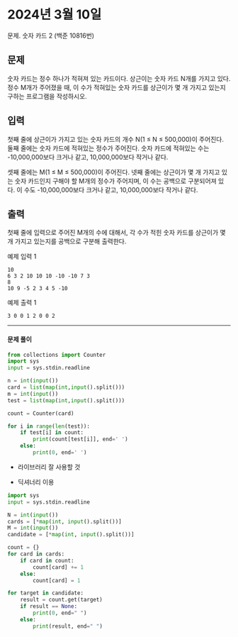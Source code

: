 # 2024년 3월 10일

문제. 숫자 카드 2 (백준 10816번)

## 문제

숫자 카드는 정수 하나가 적혀져 있는 카드이다. 상근이는 숫자 카드 N개를 가지고 있다. 정수 M개가 주어졌을 때, 이 수가 적혀있는 숫자 카드를 상근이가 몇 개 가지고 있는지 구하는 프로그램을 작성하시오.

## 입력

첫째 줄에 상근이가 가지고 있는 숫자 카드의 개수 N(1 ≤ N ≤ 500,000)이 주어진다. 둘째 줄에는 숫자 카드에 적혀있는 정수가 주어진다. 숫자 카드에 적혀있는 수는 -10,000,000보다 크거나 같고, 10,000,000보다 작거나 같다.

셋째 줄에는 M(1 ≤ M ≤ 500,000)이 주어진다. 넷째 줄에는 상근이가 몇 개 가지고 있는 숫자 카드인지 구해야 할 M개의 정수가 주어지며, 이 수는 공백으로 구분되어져 있다. 이 수도 -10,000,000보다 크거나 같고, 10,000,000보다 작거나 같다.

## 출력

첫째 줄에 입력으로 주어진 M개의 수에 대해서, 각 수가 적힌 숫자 카드를 상근이가 몇 개 가지고 있는지를 공백으로 구분해 출력한다.

예제 입력 1 

```
10
6 3 2 10 10 10 -10 -10 7 3
8
10 9 -5 2 3 4 5 -10
```

예제 출력 1 

```
3 0 0 1 2 0 0 2
```



---

#### 문제 풀이

```python
from collections import Counter
import sys
input = sys.stdin.readline

n = int(input())
card = list(map(int,input().split()))
m = int(input())
test = list(map(int,input().split()))

count = Counter(card)

for i in range(len(test)):
    if test[i] in count:
        print(count[test[i]], end=' ')
    else:
        print(0, end=' ')
```

- 라이브러리 잘 사용할 것



- 딕셔너리 이용

```python
import sys
input = sys.stdin.readline

N = int(input())
cards = [*map(int, input().split())]
M = int(input())
candidate = [*map(int, input().split())]

count = {}
for card in cards:
    if card in count:
        count[card] += 1
    else:
        count[card] = 1

for target in candidate:
    result = count.get(target)
    if result == None:
        print(0, end=" ")
    else:
        print(result, end=" ")
```

